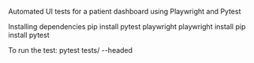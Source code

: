 Automated UI tests for a patient dashboard using Playwright and Pytest

Installing dependencies
pip install pytest playwright
playwright install
pip install pytest

To run the test:
pytest tests/ --headed


